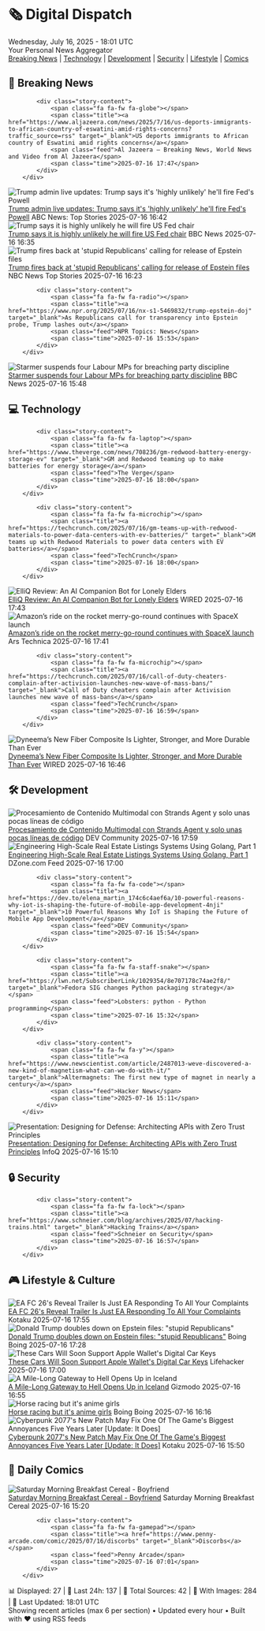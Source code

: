 <!-- Processing 54 RSS feeds at 2025-07-16 18:01:42 UTC -->
<!-- Processing: Saturday Morning Breakfast Cereal -->
<!-- Processing: Poorly Drawn Lines -->
<!-- Processing: Garfield -->
<!-- Processing: Questionable Content -->
<!-- Processing: Dinosaur Comics -->
<!-- Processing: CNN Top Stories -->
<!-- Processing: Al Jazeera Breaking News -->
<!-- Processing: NPR News -->
<!-- Processing: NBC News Breaking -->
<!-- Processing: Sky News World -->
<!-- Processing: TechCrunch -->
<!-- Processing: The Verge -->
<!-- Processing: Ars Technica -->
<!-- Processing: WIRED -->
<!-- Processing: Slashdot -->
<!-- Processing: Hacker News -->
<!-- Processing: Dev.to -->
<!-- Processing: It's FOSS -->
<!-- Processing: OMG! Ubuntu -->
<!-- Processing: DZone -->
<!-- Processing: Coding Horror -->
<!-- Processing: Lifehacker -->
<!-- Processing: Kotaku -->
<!-- Processing: Boing Boing -->
<!-- Generated 16 new posts out of 24 feeds processed -->
<div class="newspaper-header">
    <h1 class="newspaper-title">🗞️ Digital Dispatch</h1>
    <div class="newspaper-date">Wednesday, July 16, 2025 - 18:01 UTC</div>
    <div class="newspaper-subtitle">Your Personal News Aggregator</div>
</div>

<div class="newspaper-nav">
    <a href="#breaking">Breaking News</a> |
    <a href="#tech">Technology</a> |
    <a href="#dev">Development</a> |
    <a href="#security">Security</a> |
    <a href="#lifestyle">Lifestyle</a> |
    <a href="#webcomics">Comics</a>
</div>

<div class="news-section breaking-news" id="breaking">
<h2 class="section-header">🚨 Breaking News</h2>
<div class="stories-container">
<div class="story">
            
            <div class="story-content">
                <span class="fa fa-fw fa-globe"></span>
                <span class="title"><a href="https://www.aljazeera.com/news/2025/7/16/us-deports-immigrants-to-african-country-of-eswatini-amid-rights-concerns?traffic_source=rss" target="_blank">US deports immigrants to African country of Eswatini amid rights concerns</a></span>
                <span class="feed">Al Jazeera – Breaking News, World News and Video from Al Jazeera</span>
                <span class="time">2025-07-16 17:47</span>
            </div>
        </div>
<div class="story">
            <img src="https://s.abcnews.com/images/Politics/donald-trump-06-jef-250716_1752682494542_hpMain_4x3t_384.jpg" alt="Trump admin live updates: Trump says it&#x27;s &#x27;highly unlikely&#x27; he&#x27;ll fire Fed&#x27;s Powell" class="story-image" loading="lazy" onerror="this.style.display='none'">
            <div class="story-content">
                <span class="fa fa-fw fa-tv"></span>
                <span class="title"><a href="https://abcnews.go.com/Politics/live-updates/trump-admin-live-updates/?id=123730069" target="_blank">Trump admin live updates: Trump says it&#x27;s &#x27;highly unlikely&#x27; he&#x27;ll fire Fed&#x27;s Powell</a></span>
                <span class="feed">ABC News: Top Stories</span>
                <span class="time">2025-07-16 16:42</span>
            </div>
        </div>
<div class="story">
            <img src="https://ichef.bbci.co.uk/ace/standard/240/cpsprodpb/6d61/live/59e3ec90-625f-11f0-b877-9f61ae236590.jpg" alt="Trump says it is highly unlikely he will fire US Fed chair" class="story-image" loading="lazy" onerror="this.style.display='none'">
            <div class="story-content">
                <span class="fa fa-fw fa-earth-americas"></span>
                <span class="title"><a href="https://www.bbc.com/news/articles/c4geyrdprwjo" target="_blank">Trump says it is highly unlikely he will fire US Fed chair</a></span>
                <span class="feed">BBC News</span>
                <span class="time">2025-07-16 16:35</span>
            </div>
        </div>
<div class="story">
            <img src="https://media-cldnry.s-nbcnews.com/image/upload/t_fit_1500w/mpx/2704722219/2025_07/trump_epstein-mt08i3.jpg" alt="Trump fires back at &#x27;stupid Republicans&#x27; calling for release of Epstein files" class="story-image" loading="lazy" onerror="this.style.display='none'">
            <div class="story-content">
                <span class="fa fa-fw fa-broadcast-tower"></span>
                <span class="title"><a href="https://www.nbcnews.com/video/trump-fires-back-at-stupid-republicans-calling-for-release-of-epstein-files-243336773856" target="_blank">Trump fires back at &#x27;stupid Republicans&#x27; calling for release of Epstein files</a></span>
                <span class="feed">NBC News Top Stories</span>
                <span class="time">2025-07-16 16:23</span>
            </div>
        </div>
<div class="story">
            
            <div class="story-content">
                <span class="fa fa-fw fa-radio"></span>
                <span class="title"><a href="https://www.npr.org/2025/07/16/nx-s1-5469832/trump-epstein-doj" target="_blank">As Republicans call for transparency into Epstein probe, Trump lashes out</a></span>
                <span class="feed">NPR Topics: News</span>
                <span class="time">2025-07-16 15:53</span>
            </div>
        </div>
<div class="story">
            <img src="https://ichef.bbci.co.uk/ace/standard/240/cpsprodpb/c77c/live/45c0a280-6255-11f0-b1b9-2b94c1f6d9f3.jpg" alt="Starmer suspends four Labour MPs for breaching party discipline" class="story-image" loading="lazy" onerror="this.style.display='none'">
            <div class="story-content">
                <span class="fa fa-fw fa-flag"></span>
                <span class="title"><a href="https://www.bbc.com/news/articles/c5y7zqdwzqyo" target="_blank">Starmer suspends four Labour MPs for breaching party discipline</a></span>
                <span class="feed">BBC News</span>
                <span class="time">2025-07-16 15:48</span>
            </div>
        </div>
</div>
</div>
<div class="news-section tech-news" id="tech">
<h2 class="section-header">💻 Technology</h2>
<div class="stories-container">
<div class="story">
            
            <div class="story-content">
                <span class="fa fa-fw fa-laptop"></span>
                <span class="title"><a href="https://www.theverge.com/news/708236/gm-redwood-battery-energy-storage-ev" target="_blank">GM and Redwood teaming up to make batteries for energy storage</a></span>
                <span class="feed">The Verge</span>
                <span class="time">2025-07-16 18:00</span>
            </div>
        </div>
<div class="story">
            
            <div class="story-content">
                <span class="fa fa-fw fa-microchip"></span>
                <span class="title"><a href="https://techcrunch.com/2025/07/16/gm-teams-up-with-redwood-materials-to-power-data-centers-with-ev-batteries/" target="_blank">GM teams up with Redwood Materials to power data centers with EV batteries</a></span>
                <span class="feed">TechCrunch</span>
                <span class="time">2025-07-16 18:00</span>
            </div>
        </div>
<div class="story">
            <img src="https://media.wired.com/photos/68773935a5c59eb7ebb482aa/master/pass/Review-%20ElliQ%20AI%20Companion%20Robot.png" alt="ElliQ Review: An AI Companion Bot for Lonely Elders" class="story-image" loading="lazy" onerror="this.style.display='none'">
            <div class="story-content">
                <span class="fa fa-fw fa-bolt"></span>
                <span class="title"><a href="https://www.wired.com/review/elliq-ai-companion-robot/" target="_blank">ElliQ Review: An AI Companion Bot for Lonely Elders</a></span>
                <span class="feed">WIRED</span>
                <span class="time">2025-07-16 17:43</span>
            </div>
        </div>
<div class="story">
            <img src="https://cdn.arstechnica.net/wp-content/uploads/2025/07/f9_kf01-500x500.jpg" alt="Amazon’s ride on the rocket merry-go-round continues with SpaceX launch" class="story-image" loading="lazy" onerror="this.style.display='none'">
            <div class="story-content">
                <span class="fa fa-fw fa-cog"></span>
                <span class="title"><a href="https://arstechnica.com/space/2025/07/amazons-ride-on-the-rocket-merry-go-round-continues-with-spacex-launch/" target="_blank">Amazon’s ride on the rocket merry-go-round continues with SpaceX launch</a></span>
                <span class="feed">Ars Technica</span>
                <span class="time">2025-07-16 17:41</span>
            </div>
        </div>
<div class="story">
            
            <div class="story-content">
                <span class="fa fa-fw fa-microchip"></span>
                <span class="title"><a href="https://techcrunch.com/2025/07/16/call-of-duty-cheaters-complain-after-activision-launches-new-wave-of-mass-bans/" target="_blank">Call of Duty cheaters complain after Activision launches new wave of mass-bans</a></span>
                <span class="feed">TechCrunch</span>
                <span class="time">2025-07-16 16:59</span>
            </div>
        </div>
<div class="story">
            <img src="https://media.wired.com/photos/68759710f2b15191c172b27e/master/pass/Dyneema,%20Hyperlite%20Mountain%20Gear%20Collaborate%20on%20New%20Ultralight%20Backpack%20Fabric.png" alt="Dyneema’s New Fiber Composite Is Lighter, Stronger, and More Durable Than Ever" class="story-image" loading="lazy" onerror="this.style.display='none'">
            <div class="story-content">
                <span class="fa fa-fw fa-bolt"></span>
                <span class="title"><a href="https://www.wired.com/story/dyneema-hyperlite-mountain-gear-new-ultralight-fabric/" target="_blank">Dyneema’s New Fiber Composite Is Lighter, Stronger, and More Durable Than Ever</a></span>
                <span class="feed">WIRED</span>
                <span class="time">2025-07-16 16:46</span>
            </div>
        </div>
</div>
</div>
<div class="news-section dev-news" id="dev">
<h2 class="section-header">🛠️ Development</h2>
<div class="stories-container">
<div class="story">
            <img src="https://media2.dev.to/dynamic/image/width=800%2Cheight=%2Cfit=scale-down%2Cgravity=auto%2Cformat=auto/https%3A%2F%2Fdev-to-uploads.s3.amazonaws.com%2Fuploads%2Fuser%2Fprofile_image%2F717518%2Fb550b165-b8b9-405d-acfb-e5dc846765b0.png" alt="Procesamiento de Contenido Multimodal con Strands Agent y solo unas pocas líneas de código" class="story-image" loading="lazy" onerror="this.style.display='none'">
            <div class="story-content">
                <span class="fa fa-fw fa-code"></span>
                <span class="title"><a href="https://dev.to/aws-espanol/procesamiento-de-contenido-multimodal-con-strands-agent-y-solo-unas-pocas-lineas-de-codigo-4mkk" target="_blank">Procesamiento de Contenido Multimodal con Strands Agent y solo unas pocas líneas de código</a></span>
                <span class="feed">DEV Community</span>
                <span class="time">2025-07-16 17:59</span>
            </div>
        </div>
<div class="story">
            <img src="https://dz2cdn1.dzone.com/thumbnail?fid=18516589&w=600" alt="Engineering High-Scale Real Estate Listings Systems Using Golang, Part 1" class="story-image" loading="lazy" onerror="this.style.display='none'">
            <div class="story-content">
                <span class="fa fa-fw fa-newspaper"></span>
                <span class="title"><a href="https://dzone.com/articles/high-scale-real-estate-mls-integration-golang" target="_blank">Engineering High-Scale Real Estate Listings Systems Using Golang, Part 1</a></span>
                <span class="feed">DZone.com Feed</span>
                <span class="time">2025-07-16 17:00</span>
            </div>
        </div>
<div class="story">
            
            <div class="story-content">
                <span class="fa fa-fw fa-code"></span>
                <span class="title"><a href="https://dev.to/elena_martin_174c6c4aef6a/10-powerful-reasons-why-iot-is-shaping-the-future-of-mobile-app-development-4nji" target="_blank">10 Powerful Reasons Why IoT is Shaping the Future of Mobile App Development</a></span>
                <span class="feed">DEV Community</span>
                <span class="time">2025-07-16 15:54</span>
            </div>
        </div>
<div class="story">
            
            <div class="story-content">
                <span class="fa fa-fw fa-staff-snake"></span>
                <span class="title"><a href="https://lwn.net/SubscriberLink/1029354/8e707178c74ae2f8/" target="_blank">Fedora SIG changes Python packaging strategy</a></span>
                <span class="feed">Lobsters: python - Python programming</span>
                <span class="time">2025-07-16 15:32</span>
            </div>
        </div>
<div class="story">
            
            <div class="story-content">
                <span class="fa fa-fw fa-y"></span>
                <span class="title"><a href="https://www.newscientist.com/article/2487013-weve-discovered-a-new-kind-of-magnetism-what-can-we-do-with-it/" target="_blank">Altermagnets: The first new type of magnet in nearly a century</a></span>
                <span class="feed">Hacker News</span>
                <span class="time">2025-07-16 15:11</span>
            </div>
        </div>
<div class="story">
            <img src="https://res.infoq.com/presentations/zero-trust-principles/en/mediumimage/infoqlive-540x400-1752487145764.jpg" alt="Presentation: Designing for Defense: Architecting APIs with Zero Trust Principles" class="story-image" loading="lazy" onerror="this.style.display='none'">
            <div class="story-content">
                <span class="fa fa-fw fa-info-circle"></span>
                <span class="title"><a href="https://www.infoq.com/presentations/zero-trust-principles/?utm_campaign=infoq_content&utm_source=infoq&utm_medium=feed&utm_term=global" target="_blank">Presentation: Designing for Defense: Architecting APIs with Zero Trust Principles</a></span>
                <span class="feed">InfoQ</span>
                <span class="time">2025-07-16 15:10</span>
            </div>
        </div>
</div>
</div>
<div class="news-section security-news" id="security">
<h2 class="section-header">🔒 Security</h2>
<div class="stories-container">
<div class="story">
            
            <div class="story-content">
                <span class="fa fa-fw fa-lock"></span>
                <span class="title"><a href="https://www.schneier.com/blog/archives/2025/07/hacking-trains.html" target="_blank">Hacking Trains</a></span>
                <span class="feed">Schneier on Security</span>
                <span class="time">2025-07-16 16:57</span>
            </div>
        </div>
</div>
</div>
<div class="news-section lifestyle-news" id="lifestyle">
<h2 class="section-header">🎮 Lifestyle & Culture</h2>
<div class="stories-container">
<div class="story">
            <img src="https://i.kinja-img.com/image/upload/c_fit,q_80,w_636/7349371988a88df237fc25781bdbf5da.jpg" alt="EA FC 26&#x27;s Reveal Trailer Is Just EA Responding To All Your Complaints" class="story-image" loading="lazy" onerror="this.style.display='none'">
            <div class="story-content">
                <span class="fa fa-fw fa-gamepad"></span>
                <span class="title"><a href="https://kotaku.com/fc-26-fifa-trailer-reveal-complaints-soccer-ea-sports-1851786431" target="_blank">EA FC 26&#x27;s Reveal Trailer Is Just EA Responding To All Your Complaints</a></span>
                <span class="feed">Kotaku</span>
                <span class="time">2025-07-16 17:55</span>
            </div>
        </div>
<div class="story">
            <img src="https://i0.wp.com/boingboing.net/wp-content/uploads/2025/05/trump-mad.jpg?fit=1080%2C720&amp;quality=60&amp;ssl=1" alt="Donald Trump doubles down on Epstein files: &quot;stupid Republicans&quot;" class="story-image" loading="lazy" onerror="this.style.display='none'">
            <div class="story-content">
                <span class="fa fa-fw fa-arrow-right"></span>
                <span class="title"><a href="https://boingboing.net/2025/07/16/donald-trump-doubles-down-on-epstein-files-stupid-republicans.html" target="_blank">Donald Trump doubles down on Epstein files: &quot;stupid Republicans&quot;</a></span>
                <span class="feed">Boing Boing</span>
                <span class="time">2025-07-16 17:28</span>
            </div>
        </div>
<div class="story">
            <img src="https://lifehacker.com/imagery/articles/01K09Z53Z2C9CCZTVV5HFMQ94V/hero-image.jpg" alt="These Cars Will Soon Support Apple Wallet&#x27;s Digital Car Keys" class="story-image" loading="lazy" onerror="this.style.display='none'">
            <div class="story-content">
                <span class="fa fa-fw fa-life-ring"></span>
                <span class="title"><a href="https://lifehacker.com/tech/these-cars-will-soon-support-apple-wallet-digital-car-keys?utm_medium=RSS" target="_blank">These Cars Will Soon Support Apple Wallet&#x27;s Digital Car Keys</a></span>
                <span class="feed">Lifehacker</span>
                <span class="time">2025-07-16 17:00</span>
            </div>
        </div>
<div class="story">
            <img src="https://gizmodo.com/app/uploads/2025/07/July-16-2025-Iceland-fissure-eruption-lava-flow.jpg" alt="A Mile-Long Gateway to Hell Opens Up in Iceland" class="story-image" loading="lazy" onerror="this.style.display='none'">
            <div class="story-content">
                <span class="fa fa-fw fa-computer"></span>
                <span class="title"><a href="https://gizmodo.com/a-mile-long-gateway-to-hell-opens-up-in-iceland-2000630127" target="_blank">A Mile-Long Gateway to Hell Opens Up in Iceland</a></span>
                <span class="feed">Gizmodo</span>
                <span class="time">2025-07-16 16:55</span>
            </div>
        </div>
<div class="story">
            <img src="https://i0.wp.com/boingboing.net/wp-content/uploads/2025/07/umumasume.jpg?fit=570%2C480&amp;quality=60&amp;ssl=1" alt="Horse racing but it&#x27;s anime girls" class="story-image" loading="lazy" onerror="this.style.display='none'">
            <div class="story-content">
                <span class="fa fa-fw fa-arrow-right"></span>
                <span class="title"><a href="https://boingboing.net/2025/07/16/horse-racing-but-its-anime-girls.html" target="_blank">Horse racing but it&#x27;s anime girls</a></span>
                <span class="feed">Boing Boing</span>
                <span class="time">2025-07-16 16:16</span>
            </div>
        </div>
<div class="story">
            <img src="https://i.kinja-img.com/image/upload/c_fit,q_80,w_636/66645e6ccdd20811e457f1822f2470d6.jpg" alt="Cyberpunk 2077&#x27;s New Patch May Fix One Of The Game&#x27;s Biggest Annoyances Five Years Later [Update: It Does]" class="story-image" loading="lazy" onerror="this.style.display='none'">
            <div class="story-content">
                <span class="fa fa-fw fa-gamepad"></span>
                <span class="title"><a href="https://kotaku.com/cyberpunk-2077-2-3-update-patch-stream-autopilot-cars-1851786358" target="_blank">Cyberpunk 2077&#x27;s New Patch May Fix One Of The Game&#x27;s Biggest Annoyances Five Years Later [Update: It Does]</a></span>
                <span class="feed">Kotaku</span>
                <span class="time">2025-07-16 15:50</span>
            </div>
        </div>
</div>
</div>
<div class="news-section webcomics-section" id="webcomics">
<h2 class="section-header">🎨 Daily Comics</h2>
<div class="stories-container">
<div class="story">
            <img src="https://www.smbc-comics.com/comics/1752556983-20250717.png" alt="Saturday Morning Breakfast Cereal - Boyfriend" class="story-image" loading="lazy" onerror="this.style.display='none'">
            <div class="story-content">
                <span class="fa fa-fw fa-smile"></span>
                <span class="title"><a href="https://www.smbc-comics.com/comic/boyfriend" target="_blank">Saturday Morning Breakfast Cereal - Boyfriend</a></span>
                <span class="feed">Saturday Morning Breakfast Cereal</span>
                <span class="time">2025-07-16 15:20</span>
            </div>
        </div>
<div class="story">
            
            <div class="story-content">
                <span class="fa fa-fw fa-gamepad"></span>
                <span class="title"><a href="https://www.penny-arcade.com/comic/2025/07/16/discorbs" target="_blank">Discorbs</a></span>
                <span class="feed">Penny Arcade</span>
                <span class="time">2025-07-16 07:01</span>
            </div>
        </div>
</div>
</div>

<div class="newspaper-footer">
    <div class="stats">
        📊 Displayed: 27 | 📅 Last 24h: 137 | 📡 Total Sources: 42 | 📸 With Images: 284 |
        🔄 Last Updated: 18:01 UTC
    </div>
    <div class="footer-note">
        Showing recent articles (max 6 per section) • Updated every hour • Built with ❤️ using RSS feeds
    </div>
</div>
